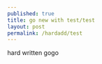 ```yaml
---
published: true
title: go new with test/test
layout: post
permalink: /hardadd/test
---
```


hard written gogo 
